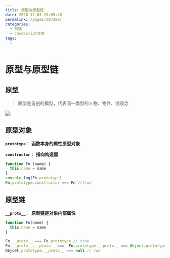 ```yaml
---
title: 原型与原型链
date: 2020-12-03 19:09:48
permalink: /pages/a0738e/
categories:
  - 前端
  - JavaScript文章
tags:
  - 
---
```

# 原型与原型链

## **原型**


>原型是首创的模型，代表同一类型的人物、物件、或观念

![](https://cdn.jsdelivr.net/gh/bancangyanyu/image_cdn@main/image/xxx.495eqfahdme0.jpg)
 
## **原型对象**
**`prototype`**：  **函数本身的属性原型对象**

**`constructor`**： **指向构造器**

```JavaScript
function Fn (name) {
  this.name = name
}
console.log(Fn.prototype)
Fn.prototype.constructor === Fn //true

```

## **原型链**

**`__proto__`**：  **原型链是对象内部属性**

```JavaScript
function Fn(name) {
  this.name = name
}

Fn.__proto__ === Fn.prototype // true
Fn.__proto__.__proto__ ===  Fn.prototype.__proto__ === Object.prototype // rue
Objcet.prototype.__proto__ === null // rue

```